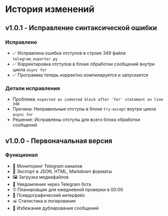 # История изменений

## v1.0.1 - Исправление синтаксической ошибки

### Исправлено
- ✅ Исправлена ошибка отступов в строке 349 файла `telegram_exporter.py`
- ✅ Корректировка отступов в блоке обработки сообщений внутри цикла `async for`
- ✅ Программа теперь корректно компилируется и запускается

### Детали исправления
- Проблема: `expected an indented block after 'for' statement on line 348`
- Причина: Неправильные отступы в блоке `try-except` внутри цикла `async for`
- Решение: Исправлены отступы для всего блока обработки сообщений

## v1.0.0 - Первоначальная версия

### Функционал
- 📡 Мониторинг Telegram каналов
- 📁 Экспорт в JSON, HTML, Markdown форматы
- 🖼️ Загрузка медиафайлов
- 🔔 Уведомления через Telegram бота
- ⏰ Планировщик для ежедневной проверки в 00:00
- 🎨 Псевдографический интерфейс
- 📊 Статистика и логирование
- 💾 Избежание дублирования сообщений
